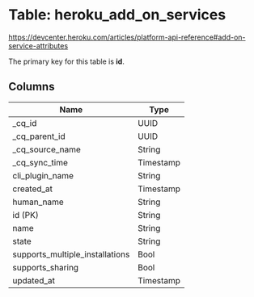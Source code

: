 # Table: heroku_add_on_services

https://devcenter.heroku.com/articles/platform-api-reference#add-on-service-attributes

The primary key for this table is **id**.


## Columns
| Name          | Type          |
| ------------- | ------------- |
|_cq_id|UUID|
|_cq_parent_id|UUID|
|_cq_source_name|String|
|_cq_sync_time|Timestamp|
|cli_plugin_name|String|
|created_at|Timestamp|
|human_name|String|
|id (PK)|String|
|name|String|
|state|String|
|supports_multiple_installations|Bool|
|supports_sharing|Bool|
|updated_at|Timestamp|